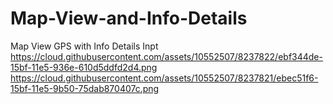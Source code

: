 # Map-View-and-Info-Details
Map View GPS with Info Details Inpt
https://cloud.githubusercontent.com/assets/10552507/8237822/ebf344de-15bf-11e5-936e-610d5ddfd2d4.png
https://cloud.githubusercontent.com/assets/10552507/8237821/ebec51f6-15bf-11e5-9b50-75dab870407c.png
